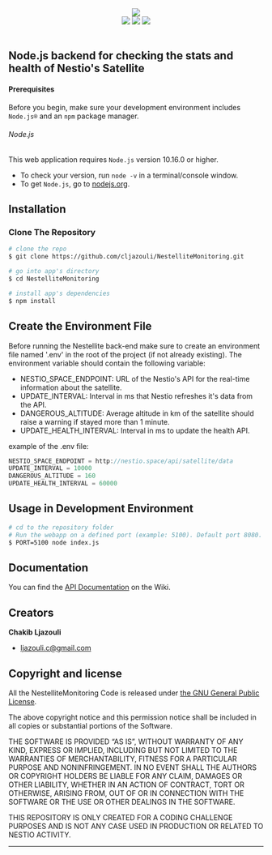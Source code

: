 <p align="center" style="margin: 0">
  <img src="https://i.imgur.com/5rcY2gJ.png">
</p>
<p align="center" style="margin: 0">
  <img src="https://img.shields.io/badge/Node.js-v10.16.0-success.svg">
  <img src="https://img.shields.io/badge/Express.js-v4.17.1-blue.svg">
  <img src="https://img.shields.io/badge/moment-v2.24.0-important.svg">
</p>
<br/>

## Node.js backend for checking the stats and health of Nestio's Satellite

#### Prerequisites
Before you begin, make sure your development environment includes `Node.js®` and an `npm` package manager.

###### Node.js
This web application requires `Node.js` version 10.16.0 or higher.

- To check your version, run `node -v` in a terminal/console window.
- To get `Node.js`, go to [nodejs.org](https://nodejs.org/).


## Installation

### Clone The Repository

``` bash
# clone the repo
$ git clone https://github.com/cljazouli/NestelliteMonitoring.git

# go into app's directory
$ cd NestelliteMonitoring

# install app's dependencies
$ npm install
```

## Create the Environment File

Before running the Nestellite back-end make sure to create an environment file named '.env' in the root of the project (if not already existing).
The environment variable should contain the following variable:
- NESTIO_SPACE_ENDPOINT: URL of the Nestio's API for the real-time information about the satellite.
- UPDATE_INTERVAL: Interval in ms that Nestio refreshes it's data from the API.
- DANGEROUS_ALTITUDE: Average altitude in km of the satellite should raise a warning if stayed more than 1 minute.
- UPDATE_HEALTH_INTERVAL: Interval in ms to update the health API.

example of the .env file:

```js
NESTIO_SPACE_ENDPOINT = http://nestio.space/api/satellite/data
UPDATE_INTERVAL = 10000
DANGEROUS_ALTITUDE = 160
UPDATE_HEALTH_INTERVAL = 60000
```


## Usage in Development Environment

``` bash
# cd to the repository folder
# Run the webapp on a defined port (example: 5100). Default port 8080.
$ PORT=5100 node index.js
```


## Documentation

You can find the [API Documentation](https://github.com/cljazouli/NestelliteMonitoring/wiki/API-Documentation) on the Wiki.



## Creators

**Chakib Ljazouli**

* <ljazouli.c@gmail.com>



## Copyright and license

All the NestelliteMonitoring Code is released under [the GNU General Public License](https://github.com/cljazouli/ngSIP/blob/master/LICENSE.txt).

The above copyright notice and this permission notice shall be included in all copies or substantial portions of the Software.

THE SOFTWARE IS PROVIDED “AS IS”, WITHOUT WARRANTY OF ANY KIND, EXPRESS OR IMPLIED, INCLUDING BUT NOT LIMITED TO THE WARRANTIES OF MERCHANTABILITY, FITNESS FOR A PARTICULAR PURPOSE AND NONINFRINGEMENT. IN NO EVENT SHALL THE AUTHORS OR COPYRIGHT HOLDERS BE LIABLE FOR ANY CLAIM, DAMAGES OR OTHER LIABILITY, WHETHER IN AN ACTION OF CONTRACT, TORT OR OTHERWISE, ARISING FROM, OUT OF OR IN CONNECTION WITH THE SOFTWARE OR THE USE OR OTHER DEALINGS IN THE SOFTWARE.

THIS REPOSITORY IS ONLY CREATED FOR A CODING CHALLENGE PURPOSES AND IS NOT ANY CASE USED IN PRODUCTION OR RELATED TO NESTIO ACTIVITY.


----------------
